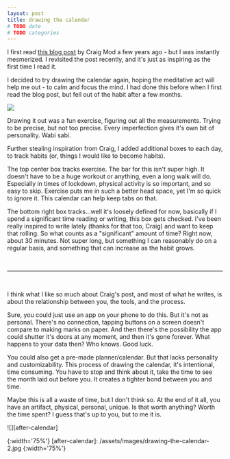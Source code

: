 ```yaml
---
layout: post
title: drawing the calendar
# TODO date
# TODO categories
---
```


I first read [this blog post][craigs-post] by Craig Mod a few years ago - but I was instantly mesmerized.
I revisited the post recently, and it's just as inspiring as the first time I read it.

I decided to try drawing the calendar again, hoping the meditative act will help me out - to calm and focus the mind.
I had done this before when I first read the blog post, but fell out of the habit after a few months.

![][before-calendar]

Drawing it out was a fun exercise, figuring out all the measurements.
Trying to be precise, but not too precise.
Every imperfection gives it's own bit of personality.
Wabi sabi.

Further stealing inspiration from Craig, I added additional boxes to each day, to track habits (or, things I would like to become habits).

The top center box tracks exercise.
The bar for this isn't super high.
It doesn't have to be a huge workout or anything, even a long walk will do.
Especially in times of lockdown, physical activity is so important, and so easy to skip.
Exercise puts me in such a better head space, yet I'm so quick to ignore it.
This calendar can help keep tabs on that.

The bottom right box tracks...well it's loosely defined for now, basically if I spend a significant time reading or writing, this box gets checked.
I've been really inspired to write lately (thanks for that too, Craig) and want to keep that rolling.
So what counts as a "significant" amount of time?
Right now, about 30 minutes.
Not super long, but something I can reasonably do on a regular basis, and something that can increase as the habit grows.

<br/>

---

<br/>

I think what I like so much about Craig's post, and most of what he writes, is about the relationship between you, the tools, and the process.

Sure, you could just use an app on your phone to do this.
But it's not as personal.
There's no connection, tapping buttons on a screen doesn't compare to making marks on paper.
And then there's the possibility the app could shutter it's doors at any moment, and then it's gone forever.
What happens to your data then? Who knows. Good luck.

You could also get a pre-made planner/calendar.
But that lacks personality and customizability.
This process of drawing the calendar, it's intentional, time consuming.
You have to stop and think about it, take the time to see the month laid out before you.
It creates a tighter bond between you and time.

Maybe this is all a waste of time, but I don't think so.
At the end of it all, you have an artifact, physical, personal, unique.
Is that worth anything?
Worth the time spent?
I guess that's up to you, but to me it is.

![][after-calendar]


[craigs-post]: https://uxdesign.cc/drawing-the-calendar-2bfc9612bb04
[before-calendar]: /assets/images/drawing-the-calendar-1.jpg
{:width='75%'}
[after-calendar]: /assets/images/drawing-the-calendar-2.jpg
{:width='75%'}
